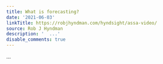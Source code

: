 ```yaml
---
title: What is forecasting?
date: '2021-06-03'
linkTitle: https://robjhyndman.com/hyndsight/assa-video/
source: Rob J Hyndman
description: '  ...'
disable_comments: true
---
```

  ...
